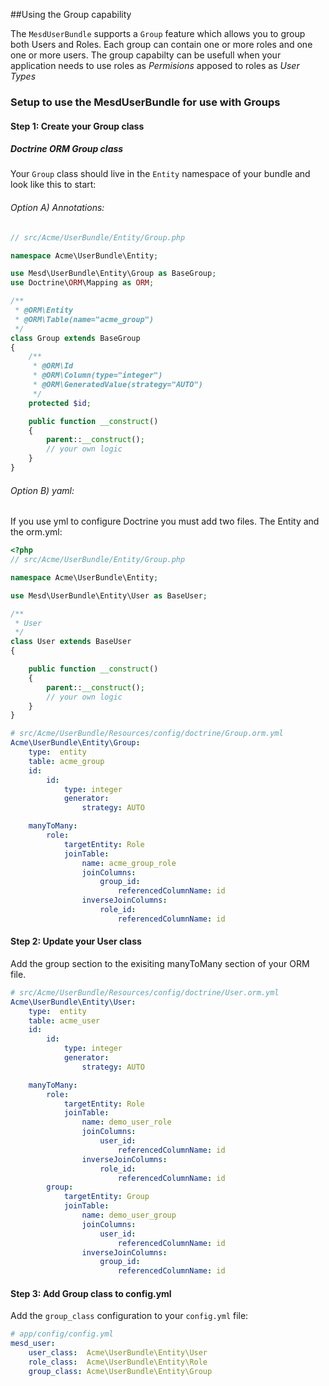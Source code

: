 ##Using the Group capability

The `MesdUserBundle` supports a `Group` feature which allows you to group both
Users and Roles. Each group can contain one or more roles and one one or more
users. The group capabilty can be usefull when your application needs to use
roles as *Permisions* apposed to roles as *User Types*


### Setup to use the MesdUserBundle for use with Groups

#### Step 1: Create your Group class

##### Doctrine ORM Group class

Your `Group` class should live in the `Entity` namespace of your bundle and look like this to
start:

###### Option A) Annotations:

``` php
// src/Acme/UserBundle/Entity/Group.php

namespace Acme\UserBundle\Entity;

use Mesd\UserBundle\Entity\Group as BaseGroup;
use Doctrine\ORM\Mapping as ORM;

/**
 * @ORM\Entity
 * @ORM\Table(name="acme_group")
 */
class Group extends BaseGroup
{
    /**
     * @ORM\Id
     * @ORM\Column(type="integer")
     * @ORM\GeneratedValue(strategy="AUTO")
     */
    protected $id;

    public function __construct()
    {
        parent::__construct();
        // your own logic
    }
}
```

###### Option B) yaml:

If you use yml to configure Doctrine you must add two files. The Entity and the orm.yml:

```php
<?php
// src/Acme/UserBundle/Entity/Group.php

namespace Acme\UserBundle\Entity;

use Mesd\UserBundle\Entity\User as BaseUser;

/**
 * User
 */
class User extends BaseUser
{

    public function __construct()
    {
        parent::__construct();
        // your own logic
    }
}
```

```yaml
# src/Acme/UserBundle/Resources/config/doctrine/Group.orm.yml
Acme\UserBundle\Entity\Group:
    type:  entity
    table: acme_group
    id:
        id:
            type: integer
            generator:
                strategy: AUTO

    manyToMany:
        role:
            targetEntity: Role
            joinTable:
                name: acme_group_role
                joinColumns:
                    group_id:
                        referencedColumnName: id
                inverseJoinColumns:
                    role_id:
                        referencedColumnName: id
```



#### Step 2: Update your User class

Add the group section to the exisiting manyToMany section of your ORM file.

``` yaml
# src/Acme/UserBundle/Resources/config/doctrine/User.orm.yml
Acme\UserBundle\Entity\User:
    type:  entity
    table: acme_user
    id:
        id:
            type: integer
            generator:
                strategy: AUTO

    manyToMany:
        role:
            targetEntity: Role
            joinTable:
                name: demo_user_role
                joinColumns:
                    user_id:
                        referencedColumnName: id
                inverseJoinColumns:
                    role_id:
                        referencedColumnName: id
        group:
            targetEntity: Group
            joinTable:
                name: demo_user_group
                joinColumns:
                    user_id:
                        referencedColumnName: id
                inverseJoinColumns:
                    group_id:
                        referencedColumnName: id
```

#### Step 3: Add Group class to config.yml

Add the `group_class` configuration to your `config.yml` file:

``` yaml
# app/config/config.yml
mesd_user:
    user_class:  Acme\UserBundle\Entity\User
    role_class:  Acme\UserBundle\Entity\Role
    group_class: Acme\UserBundle\Entity\Group
```